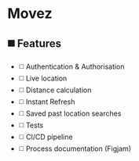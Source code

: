 # Movez

## ◼️ Features
- ◻️ Authentication & Authorisation
- ◻️ Live location
- ◻️ Distance calculation
- ◻️ Instant Refresh
- ◻️ Saved past location searches
- ◻️ Tests
- ◻️ CI/CD pipeline
- ◻️ Process documentation (Figjam)
